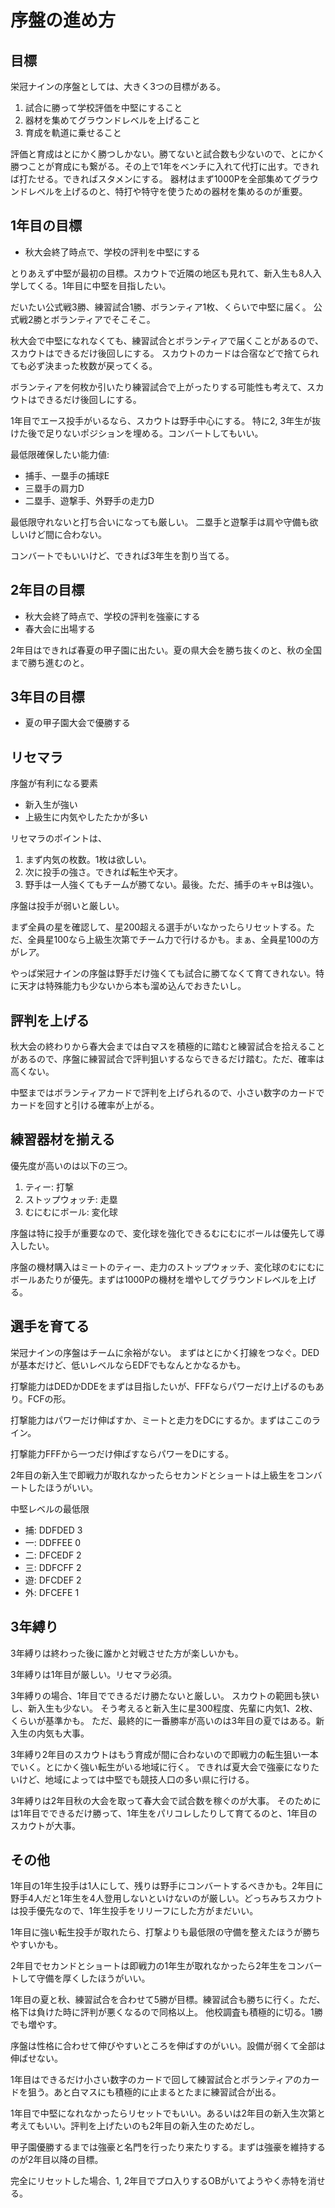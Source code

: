 # 序盤の進め方

## 目標

栄冠ナインの序盤としては、大きく3つの目標がある。

1. 試合に勝って学校評価を中堅にすること
2. 器材を集めてグラウンドレベルを上げること
3. 育成を軌道に乗せること

評価と育成はとにかく勝つしかない。勝てないと試合数も少ないので、とにかく勝つことが育成にも繋がる。その上で1年をベンチに入れて代打に出す。できれば打たせる。できればスタメンにする。
器材はまず1000Pを全部集めてグラウンドレベルを上げるのと、特打や特守を使うための器材を集めるのが重要。

## 1年目の目標

- 秋大会終了時点で、学校の評判を中堅にする

とりあえず中堅が最初の目標。スカウトで近隣の地区も見れて、新入生も8人入学してくる。1年目に中堅を目指したい。

だいたい公式戦3勝、練習試合1勝、ボランティア1枚、くらいで中堅に届く。
公式戦2勝とボランティアでそこそこ。

秋大会で中堅になれなくても、練習試合とボランティアで届くことがあるので、スカウトはできるだけ後回しにする。
スカウトのカードは合宿などで捨てられても必ず決まった枚数が戻ってくる。

ボランティアを何枚か引いたり練習試合で上がったりする可能性も考えて、スカウトはできるだけ後回しにする。

1年目でエース投手がいるなら、スカウトは野手中心にする。
特に2, 3年生が抜けた後で足りないポジションを埋める。コンバートしてもいい。

最低限確保したい能力値:

- 捕手、一塁手の捕球E
- 三塁手の肩力D
- 二塁手、遊撃手、外野手の走力D

最低限守れないと打ち合いになっても厳しい。
二塁手と遊撃手は肩や守備も欲しいけど間に合わない。

コンバートでもいいけど、できれば3年生を割り当てる。

## 2年目の目標

- 秋大会終了時点で、学校の評判を強豪にする
- 春大会に出場する

2年目はできれば春夏の甲子園に出たい。夏の県大会を勝ち抜くのと、秋の全国まで勝ち進むのと。

## 3年目の目標

- 夏の甲子園大会で優勝する

## リセマラ

序盤が有利になる要素

- 新入生が強い
- 上級生に内気やしたたかが多い

リセマラのポイントは、

1. まず内気の枚数。1枚は欲しい。
2. 次に投手の強さ。できれば転生や天才。
3. 野手は一人強くてもチームが勝てない。最後。ただ、捕手のキャBは強い。

序盤は投手が弱いと厳しい。

まず全員の星を確認して、星200超える選手がいなかったらリセットする。ただ、全員星100なら上級生次第でチーム力で行けるかも。まぁ、全員星100の方がレア。

やっぱ栄冠ナインの序盤は野手だけ強くても試合に勝てなくて育てきれない。特に天才は特殊能力も少ないから本も溜め込んでおきたいし。

## 評判を上げる

秋大会の終わりから春大会までは白マスを積極的に踏むと練習試合を拾えることがあるので、序盤に練習試合で評判狙いするならできるだけ踏む。ただ、確率は高くない。

中堅まではボランティアカードで評判を上げられるので、小さい数字のカードでカードを回すと引ける確率が上がる。

## 練習器材を揃える

優先度が高いのは以下の三つ。

1. ティー: 打撃
2. ストップウォッチ: 走塁
3. むにむにボール: 変化球

序盤は特に投手が重要なので、変化球を強化できるむにむにボールは優先して導入したい。

序盤の機材購入はミートのティー、走力のストップウォッチ、変化球のむにむにボールあたりが優先。まずは1000Pの機材を増やしてグラウンドレベルを上げる。

## 選手を育てる

栄冠ナインの序盤はチームに余裕がない。
まずはとにかく打線をつなぐ。DEDが基本だけど、低いレベルならEDFでもなんとかなるかも。

打撃能力はDEDかDDEをまずは目指したいが、FFFならパワーだけ上げるのもあり。FCFの形。

打撃能力はパワーだけ伸ばすか、ミートと走力をDCにするか。まずはここのライン。

打撃能力FFFから一つだけ伸ばすならパワーをDにする。

2年目の新入生で即戦力が取れなかったらセカンドとショートは上級生をコンバートしたほうがいい。

中堅レベルの最低限

- 捕: DDFDED 3
- 一: DDFFEE 0
- 二: DFCEDF 2
- 三: DDFCFF 2
- 遊: DFCDEF 2
- 外: DFCEFE 1

## 3年縛り

3年縛りは終わった後に誰かと対戦させた方が楽しいかも。

3年縛りは1年目が厳しい。リセマラ必須。

3年縛りの場合、1年目でできるだけ勝たないと厳しい。
スカウトの範囲も狭いし、新入生も少ない。
そう考えると新入生に星300程度、先輩に内気1、2枚、くらいが基準かも。
ただ、最終的に一番勝率が高いのは3年目の夏ではある。新入生の内気も大事。

3年縛り2年目のスカウトはもう育成が間に合わないので即戦力の転生狙い一本でいく。とにかく強い転生がいる地域に行く。
できれば夏大会で強豪になりたいけど、地域によっては中堅でも競技人口の多い県に行ける。

3年縛りは2年目秋の大会を取って春大会で試合数を稼ぐのが大事。
そのためには1年目でできるだけ勝って、1年生をパリコレしたりして育てるのと、1年目のスカウトが大事。

## その他

1年目の1年生投手は1人にして、残りは野手にコンバートするべきかも。2年目に野手4人だと1年生を4人登用しないといけないのが厳しい。どっちみちスカウトは投手優先なので、1年生投手をリリーフにした方がまだいい。

1年目に強い転生投手が取れたら、打撃よりも最低限の守備を整えたほうが勝ちやすいかも。

2年目でセカンドとショートは即戦力の1年生が取れなかったら2年生をコンバートして守備を厚くしたほうがいい。

1年目の夏と秋、練習試合を合わせて5勝が目標。練習試合も勝ちに行く。ただ、格下は負けた時に評判が悪くなるので同格以上。
他校調査も積極的に切る。1勝でも増やす。

序盤は性格に合わせて伸びやすいところを伸ばすのがいい。設備が弱くて全部は伸ばせない。

1年目はできるだけ小さい数字のカードで回して練習試合とボランティアのカードを狙う。あと白マスにも積極的に止まるとたまに練習試合が出る。

1年目で中堅になれなかったらリセットでもいい。あるいは2年目の新入生次第と考えてもいい。評判を上げたいのも2年目の新入生のためだし。

甲子園優勝するまでは強豪と名門を行ったり来たりする。まずは強豪を維持するのが2年目以降の目標。

完全にリセットした場合、1, 2年目でプロ入りするOBがいてようやく赤特を消せる。
